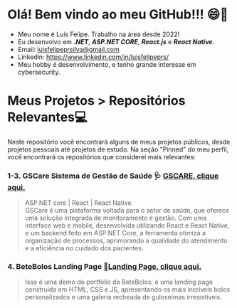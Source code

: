 # Olá! Bem vindo ao meu GitHub!!! 😄👋
 <div>
 
- Meu nome é Luís Felipe. Trabalho na área desde 2022!
- Eu desenvolvo em ***.NET***, ***ASP.NET CORE***, ***React.js*** e ***React Native***.
- Email: luisfelipeprsilva@gmail.com
- Linkedin: https://www.linkedin.com/in/luisfelipeprs/
- Meu hobby é desenvolvimento, e tenho grande interesse em cybersecurity.
 ##

 
# Meus Projetos > Repositórios Relevantes💻

Neste repositório você encontrará alguns de meus projetos públicos, desde projetos pessoais até projetos de estudo.
Na seção "Pinned" do meu perfil, você encontrará os repositórios que considerei mais relevantes:

### 1-3. GSCare Sistema de Gestão de Saúde 🩺 [GSCARE, clique aqui.](https://gscare.com.br/)
> ASP.NET core | React | React Native <br>
GSCare é uma plataforma voltada para o setor de saúde, que oferece uma solução integrada de monitoramento e gestão. Com uma interface web e mobile, desenvolvida utilizando React e React Native, e um backend feito em ASP.NET Core, a ferramenta otimiza a organização de processos, aprimorando a qualidade do atendimento e a eficiência no cuidado dos pacientes.

### 4. BeteBolos Landing Page 🎂[Landing Page, clique aqui.](https://betebolos.vercel.app/)
> Isso é uma demo do portfólio da BeteBolos. é uma landing page construída em HTML, CSS e JS, apresentando os mais incríveis bolos personalizados e uma galeria recheada de guloseimas irresistíveis.

</div>
